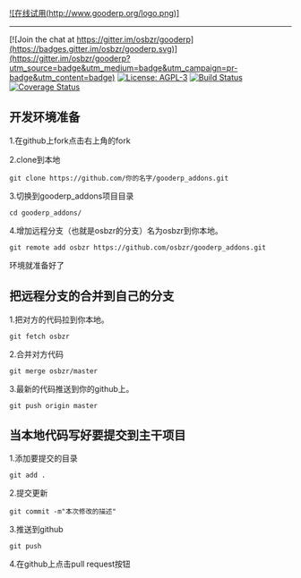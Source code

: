 [![在线试用(http://www.gooderp.org/logo.png)]](http://demo.gooderp.org:8888/login?db=demo&login=demo&key=demo)

----
[![Join the chat at https://gitter.im/osbzr/gooderp](https://badges.gitter.im/osbzr/gooderp.svg)](https://gitter.im/osbzr/gooderp?utm_source=badge&utm_medium=badge&utm_campaign=pr-badge&utm_content=badge)
[![License: AGPL-3](https://img.shields.io/badge/licence-AGPL--3-blue.svg)](http://www.gnu.org/licenses/agpl-3.0-standalone.html)
[![Build Status](https://travis-ci.org/osbzr/gooderp_addons.svg?branch=master)](https://travis-ci.org/osbzr/gooderp_addons)
[![Coverage Status](https://coveralls.io/repos/github/osbzr/gooderp_addons/badge.svg?branch=master)](https://coveralls.io/github/osbzr/gooderp_addons?branch=master)


开发环境准备
-------------
1.在github上fork点击右上角的fork

2.clone到本地

    git clone https://github.com/你的名字/gooderp_addons.git
    
3.切换到gooderp_addons项目目录

    cd gooderp_addons/
    
4.增加远程分支（也就是osbzr的分支）名为osbzr到你本地。

    git remote add osbzr https://github.com/osbzr/gooderp_addons.git
    
环境就准备好了


把远程分支的合并到自己的分支
----------------------------
1.把对方的代码拉到你本地。

    git fetch osbzr

2.合并对方代码

    git merge osbzr/master

3.最新的代码推送到你的github上。

    git push origin master
    
当本地代码写好要提交到主干项目
-------------------------------
1.添加要提交的目录
    
    git add .
    
2.提交更新

    git commit -m"本次修改的描述"
    
3.推送到github

    git push
    
4.在github上点击pull request按钮
